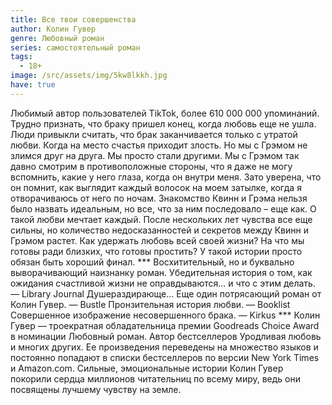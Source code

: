 ```yaml
---
title: Все твои совершенства
author: Колин Гувер
genre: Любовный роман
series: самостоятельный роман
tags:
  - 18+
image: /src/assets/img/5kw8lkkh.jpg
have: true
---
```

Любимый автор пользователей TikTok, более 610 000 000 упоминаний. Трудно признать, что браку пришел конец, когда любовь еще не ушла. Люди привыкли считать, что брак заканчивается только с утратой любви. Когда на место счастья приходит злость. Но мы с Грэмом не злимся друг на друга. Мы просто стали другими. Мы с Грэмом так давно смотрим в противоположные стороны, что я даже не могу вспомнить, какие у него глаза, когда он внутри меня. Зато уверена, что он помнит, как выглядит каждый волосок на моем затылке, когда я отворачиваюсь от него по ночам. Знакомство Квинн и Грэма нельзя было назвать идеальным, но все, что за ним последовало – еще как. О такой любви мечтает каждый. После нескольких лет чувства все еще сильны, но количество недосказанностей и секретов между Квинн и Грэмом растет. Как удержать любовь всей своей жизни? На что мы готовы ради близких, что готовы простить? У такой истории просто обязан быть хороший финал. \*\*\* Восхитительный, но и буквально выворачивающий наизнанку роман. Убедительная история о том, как ожидания счастливой жизни не оправдываются... и что с этим делать. — Library Journal Душераздирающе... Еще один потрясающий роман от Колин Гувер. — Bustle Пронзительная история любви. — Booklist Совершенное изображение несовершенного брака. — Kirkus \*\*\* Колин Гувер — троекратная обладательница премии Goodreads Choice Award в номинации Любовный роман. Автор бестселлеров Уродливая любовь и многих других. Ее произведения переведены на множество языков и постоянно попадают в списки бестселлеров по версии New York Times и Amazon.com. Сильные, эмоциональные истории Колин Гувер покорили сердца миллионов читательниц по всему миру, ведь они посвящены лучшему чувству на земле.
